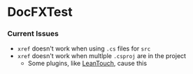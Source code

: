 # DocFXTest

### Current Issues
- `xref` doesn't work when using `.cs` files for `src`
- `xref` doesn't work when multlple `.csproj` are in the project
  - Some plugins, like [LeanTouch](https://assetstore.unity.com/packages/tools/input-management/lean-touch-30111), cause this

